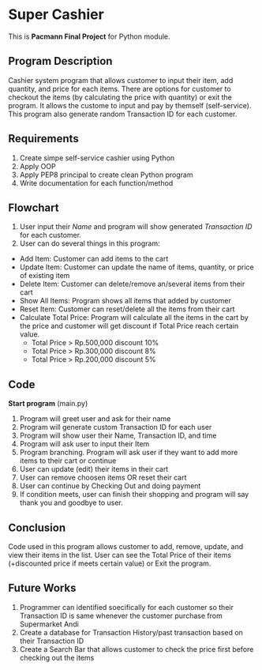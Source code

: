 # Super Cashier
This is **Pacmann Final Project** for Python module.

## Program Description
Cashier system program that allows customer to input their item, add quantity, and price for each items. There are options for customer to checkout the items (by calculating the price with quantity) or exit the program. It allows the custome to input and pay by themself (self-service).
This program also generate random Transaction ID for each customer.
## Requirements
1. Create simpe self-service cashier using Python
2. Apply OOP
3. Apply PEP8 principal to create clean Python program
5. Write documentation for each function/method
## Flowchart
1. User input their _Name_ and program will show generated _Transaction ID_ for each customer.
2. User can do several things in this program:
  - Add Item: Customer can add items to the cart
  - Update Item: Customer can update the name of items, quantity, or price of existing item
  - Delete Item: Customer can delete/remove an/several items from their cart
  - Show All Items: Program shows all items that added by customer
  - Reset Item: Customer can reset/delete all the items from their cart
  - Calculate Total Price: Program will calculate all the items in the cart by the price and customer will get discount if Total Price reach certain value.
    - Total Price > Rp.500,000 discount 10%
    - Total Price > Rp.300,000 discount 8%
    - Total Price > Rp.200,000 discount 5%
## Code
**Start program** (main.py)
1. Program will greet user and ask for their name
2. Program will generate custom Transaction ID for each user
3. Program will show user their Name, Transaction ID, and time
4. Program will ask user to input their Item
5. Program branching. Program will ask user if they want to add more items to their cart or continue
6. User can update (edit) their items in their cart
7. User can remove choosen items OR reset their cart
8. User can continue by Checking Out and doing payment
9. If condition meets, user can finish their shopping and program will say thank you and goodbye to user.

## Conclusion
Code used in this program allows customer to add, remove, update, and view their items in the list. User can see the Total Price of their items (+discounted price if meets certain value) or Exit the program.

## Future Works
1. Programmer can identified soecifically for each customer so their Transaction ID is same whenever the customer purchase from Supermarket Andi
2. Create a database for Transaction History/past transaction based on their Transaction ID
3. Create a Search Bar that allows customer to check the price first before checking out the items
